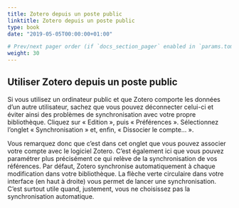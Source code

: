 ```yaml
---
title: Zotero depuis un poste public
linktitle: Zotero depuis un poste public
type: book
date: "2019-05-05T00:00:00+01:00"

# Prev/next pager order (if `docs_section_pager` enabled in `params.toml`)
weight: 30
---
```


## Utiliser Zotero depuis un poste public

Si vous utilisez un ordinateur public et que Zotero comporte les données d’un autre utilisateur, sachez que vous pouvez déconnecter celui-ci et éviter ainsi des problèmes de synchronisation avec votre propre bibliothèque. Cliquez sur « Edition », puis « Préférences ». Sélectionnez l’onglet « Synchronisation » et, enfin, « Dissocier le compte… ».

Vous remarquez donc que c’est dans cet onglet que vous pouvez associer votre compte avec le logiciel Zotero. C’est également ici que vous pouvez paramétrer plus précisément ce qui relève de la synchronisation de vos références. Par défaut, Zotero synchronise automatiquement à chaque modification dans votre bibliothèque. La flèche verte circulaire dans votre interface (en haut à droite) vous permet de lancer une synchronisation. C’est surtout utile quand, justement, vous ne choisissez pas la synchronisation automatique.

 